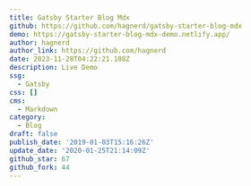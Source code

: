 ```yaml
---
title: Gatsby Starter Blog Mdx
github: https://github.com/hagnerd/gatsby-starter-blog-mdx
demo: https://gatsby-starter-blog-mdx-demo.netlify.app/
author: hagnerd
author_link: https://github.com/hagnerd
date: 2023-11-28T04:22:21.108Z
description: Live Demo
ssg:
  - Gatsby
css: []
cms:
  - Markdown
category:
  - Blog
draft: false
publish_date: '2019-01-03T15:16:26Z'
update_date: '2020-01-25T21:14:09Z'
github_star: 67
github_fork: 44
---
```

